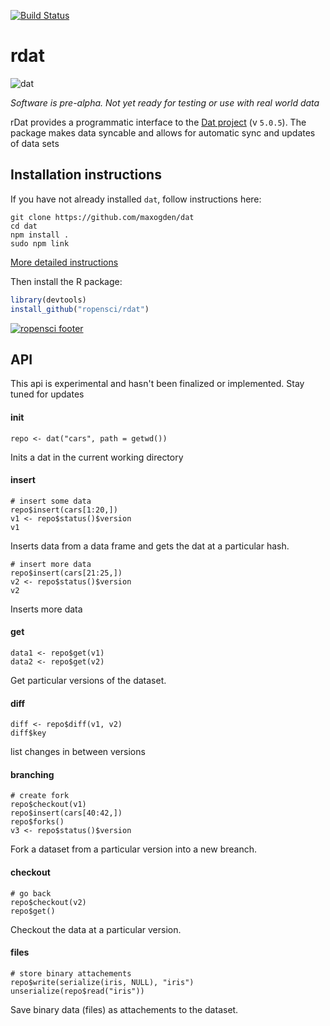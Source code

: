
[![Build Status](https://travis-ci.org/ropensci/rdat.svg)](https://travis-ci.org/ropensci/rdat)

# rdat
![dat](http://i.imgur.com/1iD2dEx.png)

_Software is pre-alpha. Not yet ready for testing or use with real world data_

rDat provides a programmatic interface to the [Dat project](https://github.com/maxogden/) (v `5.0.5`). The package makes data syncable and allows for automatic sync and updates of data sets

## Installation instructions

If you have not already installed `dat`, follow instructions here:

```
git clone https://github.com/maxogden/dat
cd dat
npm install .
sudo npm link
```

[More detailed instructions](https://github.com/maxogden/dat#install)

Then install the R package:

```r
library(devtools)
install_github("ropensci/rdat")
```

[![ropensci footer](http://ropensci.org/public_images/github_footer.png)](http://ropensci.org)


## API

This api is experimental and hasn't been finalized or implemented. Stay tuned for updates

#### init
```
repo <- dat("cars", path = getwd())
```
Inits a dat in the current working directory

#### insert
```
# insert some data
repo$insert(cars[1:20,])
v1 <- repo$status()$version
v1
```
Inserts data from a data frame and gets the dat at a particular hash.

```
# insert more data
repo$insert(cars[21:25,])
v2 <- repo$status()$version
v2

```
Inserts more data

#### get
```
data1 <- repo$get(v1)
data2 <- repo$get(v2)
```
Get particular versions of the dataset.

#### diff
```
diff <- repo$diff(v1, v2)
diff$key
```
list changes in between versions

#### branching
```
# create fork
repo$checkout(v1)
repo$insert(cars[40:42,])
repo$forks()
v3 <- repo$status()$version
```

Fork a dataset from a particular version into a new breanch.

#### checkout
```
# go back
repo$checkout(v2)
repo$get()
```
Checkout the data at a particular version.

#### files
```
# store binary attachements
repo$write(serialize(iris, NULL), "iris")
unserialize(repo$read("iris"))
```
Save binary data (files) as attachements to the dataset.
